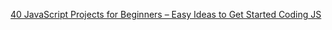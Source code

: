 [40 JavaScript Projects for Beginners – Easy Ideas to Get Started Coding JS](https://www.freecodecamp.org/news/javascript-projects-for-beginners/)


